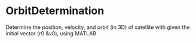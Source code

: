 # OrbitDetermination
Determine the position, velocity, and orbit (in 3D) of satellite with given the initial vector (r0 &amp;v0), using MATLAB
